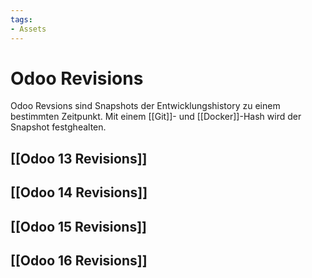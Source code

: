 ```yaml
---
tags:
- Assets
---
```

# Odoo Revisions

Odoo Revsions sind Snapshots der Entwicklungshistory zu einem bestimmten Zeitpunkt. Mit einem [[Git]]- und [[Docker]]-Hash wird der Snapshot festghealten.

## [[Odoo 13 Revisions]]

## [[Odoo 14 Revisions]]

## [[Odoo 15 Revisions]]

## [[Odoo 16 Revisions]]
